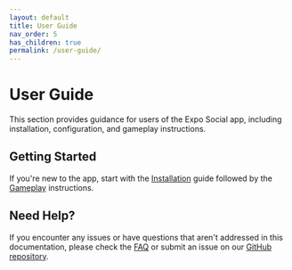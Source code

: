 ```yaml
---
layout: default
title: User Guide
nav_order: 5
has_children: true
permalink: /user-guide/
---
```


# User Guide

This section provides guidance for users of the Expo Social app, including installation, configuration, and gameplay instructions.

## Getting Started

If you're new to the app, start with the [Installation](installation) guide followed by the [Gameplay](gameplay) instructions.

## Need Help?

If you encounter any issues or have questions that aren't addressed in this documentation, please check the [FAQ](faq) or submit an issue on our [GitHub repository](https://github.com/randallard/expo-social-app/issues).